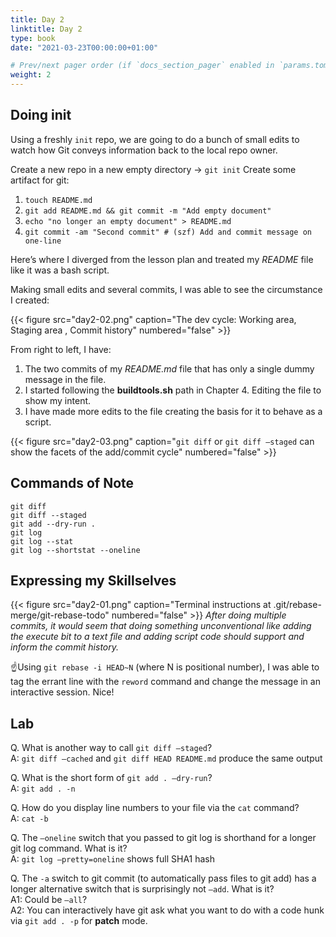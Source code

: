 ```yaml
---
title: Day 2
linktitle: Day 2
type: book
date: "2021-03-23T00:00:00+01:00"

# Prev/next pager order (if `docs_section_pager` enabled in `params.toml`)
weight: 2
---
```

## Doing init
Using a freshly `init` repo, we are going to do a bunch of small edits to watch how Git conveys information back to the local repo owner.

Create a new repo in a new empty directory -> `git init`
Create some artifact for git:

1. `touch README.md`
2. `git add README.md && git commit -m "Add empty document"`
3. `echo "no longer an empty document" > README.md`
4. `git commit -am "Second commit" # (szf) Add and commit message on one-line`

Here’s where I diverged from the lesson plan and treated my _README_ file like it was a bash script.

Making small edits and several commits, I was able to see the circumstance I created:
 
{{< figure src="day2-02.png" caption="The dev cycle: Working area, Staging area , Commit history" numbered="false" >}}

From right to left, I have:

1. The two commits of my _README.md_ file that has only a single dummy message in the file.
2. I started following the __buildtools.sh__ path in Chapter 4. Editing the file to show my intent.
3. I have made more edits to the file creating the basis for it to behave as a script.

{{< figure src="day2-03.png" caption="`git diff` or `git diff —staged` can show the facets of the add/commit cycle" numbered="false" >}}

## Commands of Note
```
git diff
git diff --staged
git add --dry-run .
git log
git log --stat
git log --shortstat --oneline
```

##  Expressing my Skillselves

{{< figure src="day2-01.png" caption="Terminal instructions at .git/rebase-merge/git-rebase-todo" numbered="false" >}}
_After doing multiple commits, it would seem that doing something unconventional like adding the execute bit to a text file and adding script code should support and inform the commit history._

☝️Using `git rebase -i HEAD~N`  (where N is positional number), I was able to tag the errant line with the `reword` command and change the message in an interactive session. Nice!

## Lab
Q. What is another way to call `git diff —staged`?  
A: `git diff —cached` and `git diff HEAD README.md` produce the same output

Q. What is the short form of `git add . —dry-run`?  
A: `git add . -n`

Q. How do you display line numbers to your file via the `cat` command?  
A: `cat -b`

Q. The `—oneline` switch that you passed to git log is shorthand for a longer git log command. What is it?  
A: `git log —pretty=oneline`  shows full SHA1 hash

Q. The `-a` switch to git commit (to automatically pass files to git add) has a longer alternative switch that is surprisingly not `—add`. What is it?  
A1: Could be `—all`?  
A2: You can interactively have git ask what you want to do with a code hunk via `git add . -p` for **patch** mode.